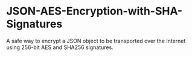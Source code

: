 # JSON-AES-Encryption-with-SHA-Signatures
A safe way to encrypt a JSON object to be transported over the Internet using 256-bit AES and SHA256 signatures.
